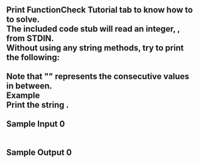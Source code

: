 ## **Print Function**Check Tutorial tab to know how to to solve.<br>The included code stub will read an integer, , from STDIN.<br>Without using any string methods, try to print the following:<br><br>Note that "" represents the consecutive values in between.<br>Example<br>Print the string .<br><br>**Sample Input 0**<br><code></code><br><br>**Sample Output 0**<br><code></code><br><br>